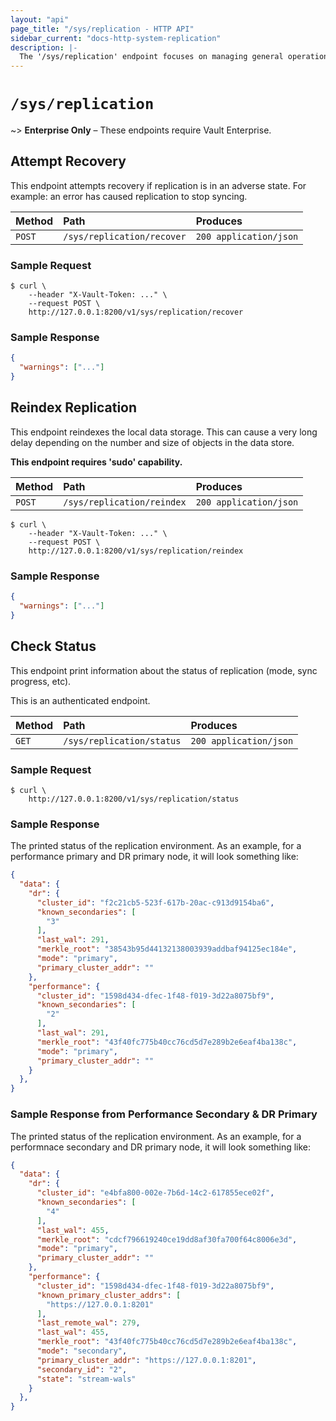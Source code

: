 ```yaml
---
layout: "api"
page_title: "/sys/replication - HTTP API"
sidebar_current: "docs-http-system-replication"
description: |-
  The '/sys/replication' endpoint focuses on managing general operations in Vault Enterprise replication
---
```


# `/sys/replication`

~> **Enterprise Only** – These endpoints require Vault Enterprise.

## Attempt Recovery

This endpoint attempts recovery if replication is in an adverse state. For
example: an error has caused replication to stop syncing.

| Method   | Path                         | Produces               |
| :------- | :--------------------------- | :--------------------- |
| `POST`   | `/sys/replication/recover`   | `200 application/json` |

### Sample Request

```
$ curl \
    --header "X-Vault-Token: ..." \
    --request POST \
    http://127.0.0.1:8200/v1/sys/replication/recover
```

### Sample Response

```json
{
  "warnings": ["..."]
}
```

## Reindex Replication

This endpoint reindexes the local data storage. This can cause a very long delay
depending on the number and size of objects in the data store.

**This endpoint requires 'sudo' capability.**

| Method   | Path                         | Produces               |
| :------- | :--------------------------- | :--------------------- |
| `POST`   | `/sys/replication/reindex`   | `200 application/json` |

```
$ curl \
    --header "X-Vault-Token: ..." \
    --request POST \
    http://127.0.0.1:8200/v1/sys/replication/reindex
```

### Sample Response

```json
{
  "warnings": ["..."]
}
```

## Check Status

This endpoint print information about the status of replication (mode,
sync progress, etc).

This is an authenticated endpoint.

| Method   | Path                         | Produces               |
| :------- | :--------------------------- | :--------------------- |
| `GET`    | `/sys/replication/status`    | `200 application/json` |

### Sample Request

```
$ curl \
    http://127.0.0.1:8200/v1/sys/replication/status
```

### Sample Response

The printed status of the replication environment. As an example, for a
performance primary and DR primary node, it will look something like:

```json
{
  "data": {
    "dr": {
      "cluster_id": "f2c21cb5-523f-617b-20ac-c913d9154ba6",
      "known_secondaries": [
        "3"
      ],
      "last_wal": 291,
      "merkle_root": "38543b95d44132138003939addbaf94125ec184e",
      "mode": "primary",
      "primary_cluster_addr": ""
    },
    "performance": {
      "cluster_id": "1598d434-dfec-1f48-f019-3d22a8075bf9",
      "known_secondaries": [
        "2"
      ],
      "last_wal": 291,
      "merkle_root": "43f40fc775b40cc76cd5d7e289b2e6eaf4ba138c",
      "mode": "primary",
      "primary_cluster_addr": ""
    }
  },
}
```

### Sample Response from Performance Secondary & DR Primary

The printed status of the replication environment. As an example, for a
performnace secondary and DR primary node, it will look something like:

```json
{
  "data": {
    "dr": {
      "cluster_id": "e4bfa800-002e-7b6d-14c2-617855ece02f",
      "known_secondaries": [
        "4"
      ],
      "last_wal": 455,
      "merkle_root": "cdcf796619240ce19dd8af30fa700f64c8006e3d",
      "mode": "primary",
      "primary_cluster_addr": ""
    },
    "performance": {
      "cluster_id": "1598d434-dfec-1f48-f019-3d22a8075bf9",
      "known_primary_cluster_addrs": [
        "https://127.0.0.1:8201"
      ],
      "last_remote_wal": 279,
      "last_wal": 455,
      "merkle_root": "43f40fc775b40cc76cd5d7e289b2e6eaf4ba138c",
      "mode": "secondary",
      "primary_cluster_addr": "https://127.0.0.1:8201",
      "secondary_id": "2",
      "state": "stream-wals"
    }
  },
}
```
